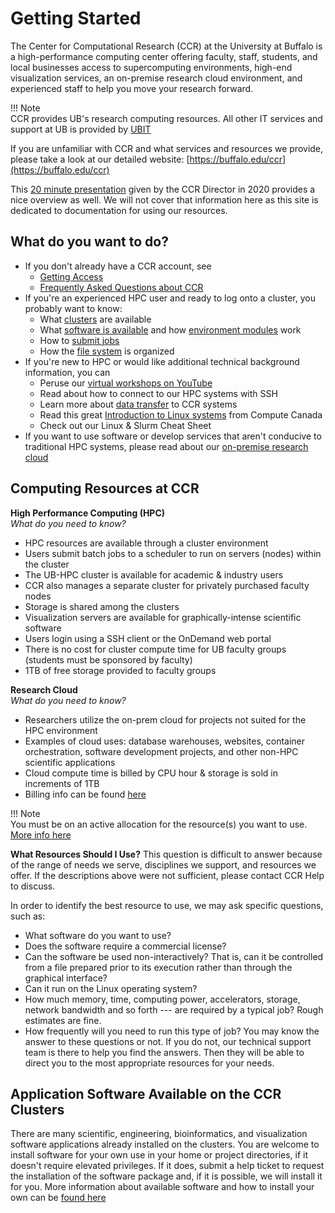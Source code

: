 # Getting Started

The Center for Computational Research (CCR) at the University at Buffalo is a high-performance computing center offering faculty, staff, students, and local businesses access to supercomputing environments, high-end visualization services, an on-premise research cloud environment, and experienced staff to help you move your research forward.

!!! Note  
    CCR provides UB's research computing resources.  All other IT services and support at UB is provided by [UBIT](https://buffalo.edu/ubit)  

If you are unfamiliar with CCR and what services and resources we provide, please take a look at our detailed website: [https://buffalo.edu/ccr](https://buffalo.edu/ccr)    

This [20 minute presentation](https://youtu.be/ryBqdeqTO4o) given by the CCR Director in 2020 provides a nice overview as well.  We will not cover that information here as this site is dedicated to documentation for using our resources.

## What do you want to do?  
- If you don't already have a CCR account, see  
     - [Getting Access](getting-access.md)  
     - [Frequently Asked Questions about CCR](faq.md)  
- If you're an experienced HPC user and ready to log onto a cluster, you probably want to know:
     - What [clusters](hpc/node-types.md) are available  
     - What [software is available](software/about.md) and how [environment modules](software/modules.md) work  
     - How to [submit jobs](hpc/jobs.md)  
     - How the [file system](hpc/storage.md) is organized
- If you're new to HPC or would like additional technical background information, you can  
    - Peruse our [virtual workshops on YouTube](https://www.youtube.com/playlist?list=PL4Z5ac7PLRb1Su9J9BXs_TUXNG_RxOcgM)  
    - Read about how to connect to our HPC systems with SSH
    - Learn more about [data transfer](hpc/data-transfer.md) to CCR systems
    - Read this great [Introduction to Linux systems](https://docs.alliancecan.ca/wiki/Linux_introduction) from Compute Canada  
    - Check out our Linux & Slurm Cheat Sheet
- If you want to use software or develop services that aren't conducive to traditional HPC systems, please read about our [on-premise research cloud](cloud/lake-effect.md)  

## Computing Resources at CCR

**High Performance Computing (HPC)**  
*What do you need to know?*  
- HPC resources are available through a cluster environment  
- Users submit batch jobs to a scheduler to run on servers (nodes) within the cluster  
- The UB-HPC cluster is available for academic & industry users    
- CCR also manages a separate cluster for privately purchased faculty nodes   
- Storage is shared among the clusters  
- Visualization servers are available for graphically-intense scientific software  
- Users login using a SSH client or the OnDemand web portal  
- There is no cost for cluster compute time for UB faculty groups (students must be sponsored by faculty)  
- 1TB of free storage provided to faculty groups  

**Research Cloud**  
*What do you need to know?*  
- Researchers utilize the on-prem cloud for projects not suited for the HPC environment  
- Examples of cloud uses: database warehouses, websites, container orchestration, software development projects, and other non-HPC scientific applications  
- Cloud compute time is billed by CPU hour & storage is sold in increments of 1TB  
- Billing info can be found [here](lake-effect.md)  

!!! Note  
    You must be on an active allocation for the resource(s) you want to use.  [More info here](getting_access.md)  

**What Resources Should I Use?**
This question is difficult to answer because of the range of needs we serve, disciplines we support, and resources we offer.  If the descriptions above were not sufficient, please contact CCR Help to discuss.  

In order to identify the best resource to use, we may ask specific questions, such as:

- What software do you want to use?
- Does the software require a commercial license?
- Can the software be used non-interactively? That is, can it be controlled from a file prepared prior to its execution rather than through the graphical interface?
- Can it run on the Linux operating system?
- How much memory, time, computing power, accelerators, storage, network bandwidth and so forth --- are required by a typical job? Rough estimates are fine.
- How frequently will you need to run this type of job?
You may know the answer to these questions or not. If you do not, our technical support team is there to help you find the answers. Then they will be able to direct you to the most appropriate resources for your needs.


## Application Software Available on the CCR Clusters

There are many scientific, engineering, bioinformatics, and visualization software applications already installed on the clusters.  You are welcome to install software for your own use in your home or project directories, if it doesn't require elevated privileges.   If it does, submit a help ticket to request the installation of the software package and, if it is possible, we will install it for you.  More information about available software and how to install your own can be [found here](software/about.md)  
